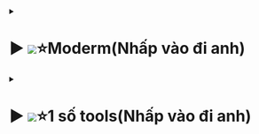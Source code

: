  
<details>
  <summary><h1>▶ <img src="https://kenh14cdn.com/203336854389633024/2021/12/24/photo-1-16403154970581655966552.jpg" width="70px" >⭐Moderm(Nhấp vào đi anh)</h1></summary>

<details>
  <summary><h2>AP AX3000C(Nhấp vào đi anh)</h2></summary>


![Hình ảnh minh họa](Pic/image.png)







**Trước khi cấu hình thì update Firmware mới nhất cho AP**
- Link tải: 
	+  <a href="https://drive.google.com/file/d/1uSCAUmn9oYvDRcZJAFk4GAzpJvVn7j_j/view?usp=sharing" target="_blank">update Firmware mới nhất cho AP</a>.


<details>
<summary><h3>Mô hình G97GR3-AP(Nhấp vào đi anh)</h3></summary>

![alt text](D:/BDG_EDU/BDG__EDU/Pic/image-1.png)
![alt text](D:/BDG_EDU/BDG__EDU/Pic/image-2.png)
![alt text](D:/BDG_EDU/BDG__EDU/Pic/image-3.png)
![alt text](D:/BDG_EDU/BDG__EDU/Pic/image-4.png)
![alt text](D:/BDG_EDU/BDG__EDU/Pic/image-5.png)
![alt text](D:/BDG_EDU/BDG__EDU/Pic/image-6.png)
![alt text](D:/BDG_EDU/BDG__EDU/Pic/image-9.png)




</details>	

<details>
<summary><h3>Mô hình G97CM – AX3000C(Nhấp vào đi anh)</h3></summary>

![alt text](image-10.png)
![alt text](image-11.png)
![alt text](image-12.png)
![alt text](image-13.png)
![alt text](image-14.png)
![alt text](image-16.png)
**Chú ý:**
![alt text](image-15.png)




</details>


<details>
<summary><h3>1 số lỗi AX3000C</h3></summary>

![alt text](image-17.png)
![alt text](image-18.png)

</details>
</details>	

<details>
  <summary><h2>AP AX1800AZ(Nhấp vào đi anh)</h2></summary>

![alt text](image-23.png)
![alt text](image-24.png)
![alt text](image-25.png)
![alt text](image-26.png)
![alt text](image-27.png)
![alt text](image-28.png)
![alt text](image-29.png)
**Chú ý cấu hình IGMP( để mở luồng IPTV):**
![alt text](image-30.png)
![alt text](image-31.png)
- Logo: ZTE
![alt text](image-32.png)
- Logo: FPT
![alt text](image-33.png)
**Chú ý về G97GR3:**
![alt text](image-34.png)
	
</details>
<details>
  <summary><h2>AP AX1500C(Nhấp vào đi anh)</h2></summary

![alt text](image-36.png)
![alt text](image-37.png)
![alt text](image-38.png)
![alt text](image-39.png)
![alt text](image-40.png)
![alt text](image-41.png)
- G97GR3:
![alt text](image-42.png)

**Chú ý thiết lập MESH AX1500C**
![alt text](image-43.png) 
![alt text](image-44.png)




</details>
</details>	

</details>
</details>









<details>
  <summary><h1>▶ <img src="https://voz.vn/attachments/1586763142937-png.32568/" width="80px" >⭐1 số tools(Nhấp vào đi anh)</h1></summary>

<details>
  <summary><h2>Network Analyzer</h2></summary>

![alt text](image-19.png)
![alt text](image-20.png)
![alt text](image-21.png)
![alt text](image-22.png)



</details> 

</details>

